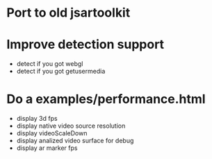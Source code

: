 # Port to old jsartoolkit

# Improve detection support
- detect if you got webgl
- detect if you got getusermedia

# Do a examples/performance.html
- display 3d fps
- display native video source resolution
- display videoScaleDown
- display analized video surface for debug
- display ar marker fps
